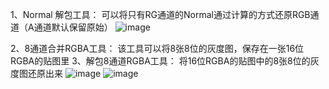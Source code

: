 1、Normal 解包工具： 可以将只有RG通道的Normal通过计算的方式还原RGB通道（A通道默认保留原始）
![image](https://github.com/Motoyinc/SD_Tool_Lab/assets/53144556/3da4d395-eafe-4f3a-a27d-cd134aa351b2)


2、8通道合并RGBA工具： 该工具可以将8张8位的灰度图，保存在一张16位RGBA的贴图里
3、解包8通道RGBA工具： 将16位RGBA的贴图中的8张8位的灰度图还原出来
![image](https://github.com/Motoyinc/SD_Tool_Lab/assets/53144556/03a1871b-68ce-4180-88f4-4692e0714876)
![image](https://github.com/Motoyinc/SD_Tool_Lab/assets/53144556/189c7a18-5f1e-45ec-9b50-ed6cd9ff687e)




